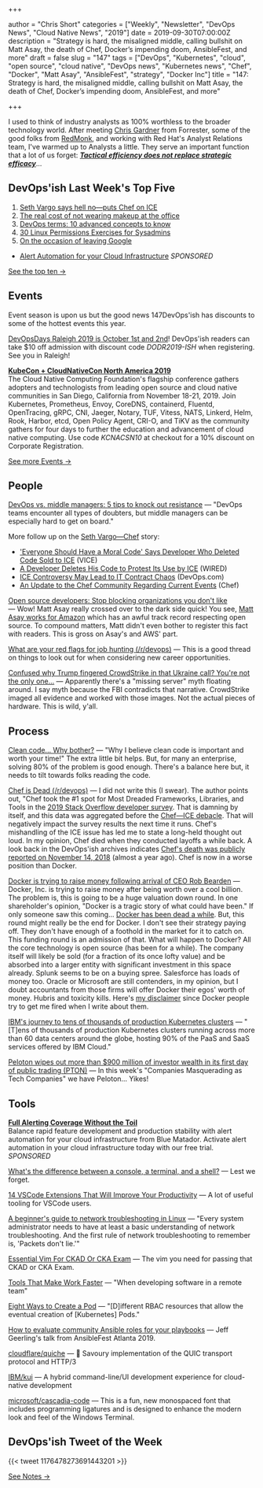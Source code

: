 +++

author = "Chris Short"
categories = ["Weekly", "Newsletter", "DevOps News", "Cloud Native News", "2019"]
date = 2019-09-30T07:00:00Z
description = "Strategy is hard, the misaligned middle, calling bullshit on Matt Asay, the death of Chef, Docker’s impending doom, AnsibleFest, and more"
draft = false
slug = "147"
tags = ["DevOps", "Kubernetes", "cloud", "open source", "cloud native", "DevOps news", "Kubernetes news", "Chef", "Docker", "Matt Asay", "AnsibleFest", "strategy", "Docker Inc"]
title = "147: Strategy is hard, the misaligned middle, calling bullshit on Matt Asay, the death of Chef, Docker’s impending doom, AnsibleFest, and more"

+++

I used to think of industry analysts as 100% worthless to the broader technology world. After meeting [Chris Gardner](https://www.forrester.com/Chris-Gardner) from Forrester, some of the good folks from [RedMonk](https://redmonk.com/), and working with Red Hat's Analyst Relations team, I've warmed up to Analysts a little. They serve an important function that a lot of us forget: [***Tactical efficiency does not replace strategic efficacy***](https://chrisshort.net/tactical-efficiency-does-not-replace-strategic-efficacy/)...

## DevOps'ish Last Week's Top Five

1. [Seth Vargo says hell no—puts Chef on ICE](https://chrisshort.net/seth-vargo-says-hell-noputs-chef-on-ice/)
1. [The real cost of not wearing makeup at the office](https://www.fastcompany.com/90400807/the-real-cost-of-not-wearing-makeup-at-the-office)
1. [DevOps terms: 10 advanced concepts to know](https://enterprisersproject.com/article/2019/9/devops-terms-10-advanced)
1. [30 Linux Permissions Exercises for Sysadmins](https://devconnected.com/30-linux-permissions-exercises-for-sysadmins/)
1. [On the occasion of leaving Google](https://medium.com/@Irenes/on-the-occasion-of-leaving-google-b8c7029c8d8b)

* [Alert Automation for your Cloud Infrastructure](https://www.bluematador.com/devopsish) *SPONSORED*

[See the top ten →](https://devopsish.com/147/notes/)

## Events

Event season is upon us but the good news 147DevOps'ish has discounts to some of the hottest events this year.

[DevOpsDays Raleigh 2019 is October 1st and 2nd](https://devopsdays.org/events/2019-raleigh/welcome/)! DevOps'ish readers can take $10 off admission with discount code *DODR2019-ISH* when registering. See you in Raleigh!

[**KubeCon + CloudNativeCon North America 2019**](https://cshort.co/kcna19)  
The Cloud Native Computing Foundation's flagship conference gathers adopters and technologists from leading open source and cloud native communities in San Diego, California from November 18-21, 2019. Join Kubernetes, Prometheus, Envoy, CoreDNS, containerd, Fluentd, OpenTracing, gRPC, CNI, Jaeger, Notary, TUF, Vitess, NATS, Linkerd, Helm, Rook, Harbor, etcd, Open Policy Agent, CRI-O, and TiKV as the community gathers for four days to further the education and advancement of cloud native computing. Use code *KCNACSN10* at checkout for a 10% discount on Corporate Registration.

[See more Events →](https://devopsish.com/147/events/)

## People

[DevOps vs. middle managers: 5 tips to knock out resistance](https://enterprisersproject.com/article/2019/9/devops-vs-middle-managers) — "DevOps teams encounter all types of doubters, but middle managers can be especially hard to get on board."

More follow up on the [Seth Vargo—Chef](https://chrisshort.net/seth-vargo-says-hell-noputs-chef-on-ice/) story:

* ['Everyone Should Have a Moral Code' Says Developer Who Deleted Code Sold to ICE](https://www.vice.com/en_us/article/mbm3xn/chef-sugar-author-deletes-code-sold-to-ice-immigration-customs-enforcement) (VICE)
* [A Developer Deletes His Code to Protest Its Use by ICE](https://www.wired.com/story/developer-deletes-code-protest-ice/) (WIRED)
* [ICE Controversy May Lead to IT Contract Chaos](https://devops.com/ice-controversy-may-lead-to-it-contract-chaos/) (DevOps.com)
* [An Update to the Chef Community Regarding Current Events](https://blog.chef.io/an-update-to-the-chef-community-regarding-current-events/) (Chef)

[Open source developers: Stop blocking organizations you don't like](https://www.techrepublic.com/article/open-source-developers-stop-blocking-organizations-you-dont-like/) — Wow! Matt Asay really crossed over to the dark side quick! You see, [Matt Asay works for Amazon](https://www.linkedin.com/in/mjasay/) which has an awful track record respecting open source. To compound matters, Matt didn't even bother to register this fact with readers. This is gross on Asay's and AWS' part.

[What are your red flags for job hunting (/r/devops)](https://www.reddit.com/r/devops/comments/d8onnc/what_are_your_red_flags_for_job_hunting/) — This is a good thread on things to look out for when considering new career opportunities.

[Confused why Trump fingered CrowdStrike in that Ukraine call? You're not the only one...](https://www.theregister.co.uk/2019/09/25/crowdstrike_mention_in_ukraine/) — Apparently there's a "missing server" myth floating around. I say myth because the FBI contradicts that narrative. CrowdStrike imaged all evidence and worked with those images. Not the actual pieces of hardware. This is wild, y'all.

## Process

[Clean code... Why bother?](https://dev.to/paulasantamaria/clean-code-why-bother-21lo) — "Why I believe clean code is important and worth your time!" The extra little bit helps. But, for many an enterprise, solving 80% of the problem is good enough. There's a balance here but, it needs to tilt towards folks reading the code.

[Chef is Dead (/r/devops)](https://www.reddit.com/r/devops/comments/d7lzp4/chef_is_dead/) — I did not write this (I swear). The author points out, "Chef took the #1 spot for Most Dreaded Frameworks, Libraries, and Tools in the [2019 Stack Overflow developer survey](https://insights.stackoverflow.com/survey/2019#technology-_-most-loved-dreaded-and-wanted-other-frameworks-libraries-and-tools). That is damning by itself, and this data was aggregated before the [Chef—ICE debacle](https://chrisshort.net/seth-vargo-says-hell-noputs-chef-on-ice/). That will negatively impact the survey results the next time it runs. Chef's mishandling of the ICE issue has led me to state a long-held thought out loud. In my opinion, Chef died when they conducted layoffs a while back. A look back in the DevOps'ish archives indicates [Chef's death was publicly reported on November 14, 2018](https://devopsish.com/104/) (almost a year ago). Chef is now in a worse position than Docker.

[Docker is trying to raise money following arrival of CEO Rob Bearden](https://www.cnbc.com/2019/09/27/docker-is-trying-to-raise-money-following-arrival-of-ceo-rob-bearden.html) — Docker, Inc. is trying to raise money after being worth over a cool billion. The problem is, this is going to be a huge valuation down round. In one shareholder's opinion, "Docker is a tragic story of what could have been." If only someone saw this coming... [Docker has been dead a while](https://chrisshort.net/docker-inc-is-dead/). But, this round might really be the end for Docker. I don't see their strategy paying off. They don't have enough of a foothold in the market for it to catch on. This funding round is an admission of that. What will happen to Docker? All the core technology is open source (has been for a while). The company itself will likely be sold (for a fraction of its once lofty value) and be absorbed into a larger entity with significant investment in this space already. Splunk seems to be on a buying spree. Salesforce has loads of money too. Oracle or Microsoft are still contenders, in my opinion, but I doubt accountants from those firms will offer Docker their egos' worth of money. Hubris and toxicity kills. Here's [my disclaimer](https://devopsish.com/terms/) since Docker people try to get me fired when I write about them.

[IBM's journey to tens of thousands of production Kubernetes clusters](https://www.tigera.io/blog/ibms-journey-to-tens-of-thousands-of-production-kubernetes-clusters/) — "[T]ens of thousands of production Kubernetes clusters running across more than 60 data centers around the globe, hosting 90% of the PaaS and SaaS services offered by IBM Cloud."

[Peloton wipes out more than $900 million of investor wealth in its first day of public trading (PTON)](https://markets.businessinsider.com/news/stocks/peloton-stock-price-900-million-market-value-erased-after-ipo-2019-9-1028557770) — In this week's "Companies Masquerading as Tech Companies" we have Peloton... Yikes!

## Tools

[**Full Alerting Coverage Without the Toil**](https://www.bluematador.com/devopsish)  
Balance rapid feature development and production stability with alert automation for your cloud infrastructure from Blue Matador. Activate alert automation in your cloud infrastructure today with our free trial. *SPONSORED*

[What's the difference between a console, a terminal, and a shell?](https://www.hanselman.com/blog/WhatsTheDifferenceBetweenAConsoleATerminalAndAShell.aspx) — Lest we forget.

[14 VSCode Extensions That Will Improve Your Productivity](https://x-team.com/blog/14-vscode-extensions/) — A lot of useful tooling for VSCode users.

[A beginner's guide to network troubleshooting in Linux](https://www.redhat.com/sysadmin/beginners-guide-network-troubleshooting-linux) — "Every system administrator needs to have at least a basic understanding of network troubleshooting. And the first rule of network troubleshooting to remember is, 'Packets don't lie.'"

[Essential Vim For CKAD Or CKA Exam](https://blog.codonomics.com/2019/09/essential-vim-for-ckad-or-cka-exam.html) — The vim you need for passing that CKAD or CKA Exam.

[Tools That Make Work Faster](https://blog.softwaremill.com/tools-that-make-work-faster-2c089ac902c9) — "When developing software in a remote team"

[Eight Ways to Create a Pod](https://securityboulevard.com/2019/09/eight-ways-to-create-a-pod/) — "[D]ifferent RBAC resources that allow the eventual creation of [Kubernetes] Pods."

[How to evaluate community Ansible roles for your playbooks](https://www.jeffgeerling.com/blog/2019/how-evaluate-community-ansible-roles-your-playbooks) — Jeff Geerling's talk from AnsibleFest Atlanta 2019.

[cloudflare/quiche](https://github.com/cloudflare/quiche) — 🥧 Savoury implementation of the QUIC transport protocol and HTTP/3

[IBM/kui](https://github.com/IBM/kui) — A hybrid command-line/UI development experience for cloud-native development

[microsoft/cascadia-code](https://github.com/microsoft/cascadia-code) — This is a fun, new monospaced font that includes programming ligatures and is designed to enhance the modern look and feel of the Windows Terminal.

## DevOps'ish Tweet of the Week

{{< tweet 1176478273691443201 >}}

[See Notes →](https://devopsish.com/147/notes/)
